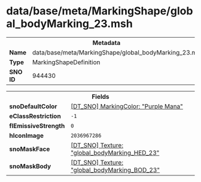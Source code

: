 <h1>data/base/meta/MarkingShape/global_bodyMarking_23.msh</h1><table><tr><th colspan="100%">Metadata</th></tr><tr><td><b>Name</b></td><td>data/base/meta/MarkingShape/global_bodyMarking_23.msh</td></tr><tr><td><b>Type</b></td><td>MarkingShapeDefinition</td></tr><tr><td><b>SNO ID</b></td><td>944430</td></tr></table>

<table><tr><th colspan="100%">Fields</th></tr><tr><td><b>snoDefaultColor</b></td><td><a href="..\MarkingColor\Purple Mana.mcl.md">[DT_SNO] MarkingColor: "Purple Mana"</a></td></tr><tr><td><b>eClassRestriction</b></td><td><code>-1</code></td></tr><tr><td><b>flEmissiveStrength</b></td><td><code>0</code></td></tr><tr><td><b>hIconImage</b></td><td><code>2036967286</code></td></tr><tr><td><b>snoMaskFace</b></td><td><a href="..\Texture\global_bodyMarking_HED_23.tex.md">[DT_SNO] Texture: "global_bodyMarking_HED_23"</a></td></tr><tr><td><b>snoMaskBody</b></td><td><a href="..\Texture\global_bodyMarking_BOD_23.tex.md">[DT_SNO] Texture: "global_bodyMarking_BOD_23"</a></td></tr></table>

